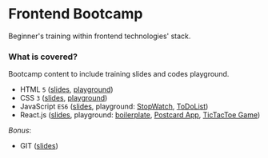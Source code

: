# Frontend Bootcamp

Beginner's training within frontend technologies' stack.

### What is covered?

Bootcamp content to include training slides and codes playground.

- HTML `5` ([slides](trainings/html), [playground](trainings/html/playground/))
- CSS `3` ([slides](trainings/css), [playground](trainings/css/playground/))
- JavaScript `ES6` ([slides](trainings/js), playground: [StopWatch](trainings/js/playground/stopWatch), [ToDoList](trainings/js/playground/toDoList))
- React.js ([slides](trainings/react), playground: [boilerplate](trainings/react/playground/create-react-app), [Postcard App](trainings/react/playground/postcard-app), [TicTacToe Game](trainings/react/playground/tic-tac-toe-game))

_Bonus_:

- GIT ([slides](trainings/git))